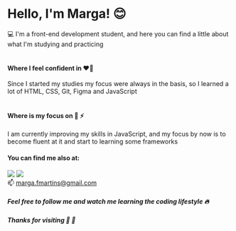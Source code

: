 # Hello, I'm Marga! :blush:

:computer: I'm a front-end development student, and here you can find a little about what I'm studying and practicing <br><br>

#### Where I feel confident in :heart_on_fire:
Since I started my studies my focus were always in the basis, so I learned a lot of HTML, CSS, Git, Figma and JavaScript<br><br>


#### Where is my focus on :star_struck: :zap:
I am currently improving my skills in JavaScript, and my focus by now is to become fluent at it and start to learning some frameworks



#### You can find me also at:
<a href="https://www.linkedin.com/in/margafm/"><img src="https://img.shields.io/badge/LinkedIn-0077B5?style=for-the-badge&logo=linkedin&logoColor=white"></a>
<a href="https://www.instagram.com/fmarga/"><img src="https://img.shields.io/badge/Instagram-E4405F?style=for-the-badge&logo=instagram&logoColor=white"></a> <br>
📫 <a href="mailto:marga.fmartins@gmail.com">marga.fmartins@gmail.com</a>

##### Feel free to follow me and watch me learning the coding lifestyle :fire:
##### Thanks for visiting :girl: :wave:
